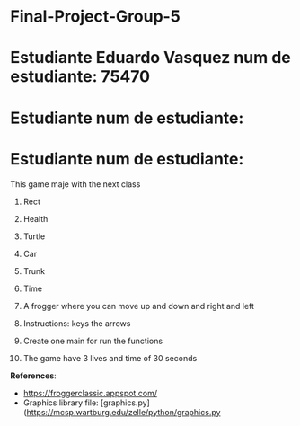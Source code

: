 # Final-Project-Group-5
# Estudiante Eduardo Vasquez num de estudiante: 75470
# Estudiante  num de estudiante: 
# Estudiante  num de estudiante: 

This game maje with the next class

1. Rect
2. Health
3. Turtle
4. Car
5. Trunk
6. Time

1. A frogger where you can move up and down and right and left
2. Instructions: keys the arrows
2. Create one main for run the functions
5. The game have 3 lives and time of 30 seconds

**References**:
* https://froggerclassic.appspot.com/
* Graphics library file: [graphics.py](https://mcsp.wartburg.edu/zelle/python/graphics.py
